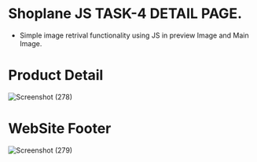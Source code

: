 # Shoplane JS  TASK-4 DETAIL PAGE.

* Simple image retrival functionality using JS in preview Image and Main Image.


# Product Detail
![Screenshot (278)](https://user-images.githubusercontent.com/34008023/123053278-95775100-d3b8-11eb-8c2d-2103c2cda322.png)

# WebSite Footer
![Screenshot (279)](https://user-images.githubusercontent.com/34008023/123053258-8f817000-d3b8-11eb-9941-b113ab14f55c.png)



